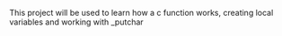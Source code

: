 This project will be used to learn how a c function works, creating local variables and working with _putchar
